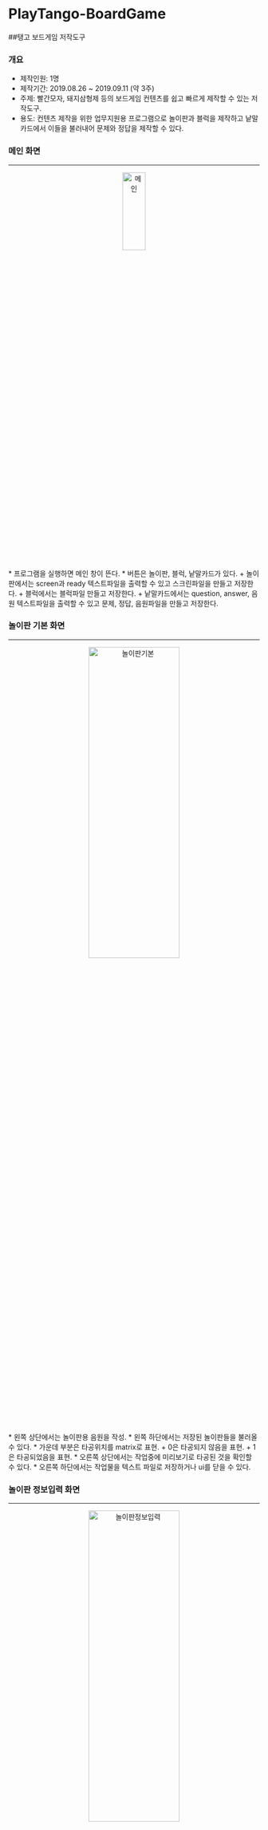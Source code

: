 # PlayTango-BoardGame
##탱고 보드게임 저작도구

### 개요
* 제작인원: 1명
* 제작기간: 2019.08.26 ~ 2019.09.11 (약 3주)
* 주제: 빨간모자, 돼지삼형제 등의 보드게임 컨텐츠를 쉽고 빠르게 제작할 수 있는 저작도구.
* 용도: 컨텐츠 제작을 위한 업무지원용 프로그램으로 놀이판과 블럭을 제작하고 낱말카드에서 이들을 불러내어 문제와 정답을 제작할 수 있다.

### 메인 화면
***
<p align="center">
<img src="/img/main화면.JPG" width="30%" height="20%" title="메인"></img>
</p>   
* 프로그램을 실행하면 메인 창이 뜬다.
* 버튼은 놀이판, 블럭, 낱말카드가 있다.
	+ 놀이판에서는 screen과 ready 텍스트파일을 출력할 수 있고 스크린파일을 만들고 저장한다.
	+ 블럭에서는 블럭파일 만들고 저장한다.
	+ 낱말카드에서는 question, answer, 음원 텍스트파일을 출력할 수 있고 문제, 정답, 음원파일을 만들고 저장한다.

### 놀이판 기본 화면
***
<p align="center">
<img src="/img/놀이판_기본화면.JPG" width="60%" height="40%" title="놀이판기본"></img>
</p>   
* 왼쪽 상단에서는 놀이판용 음원을 작성.
* 왼쪽 하단에서는 저장된 놀이판들을 불러올 수 있다.
* 가운데 부분은 타공위치를 matrix로 표현.
	+ 0은 타공되지 않음을 표현.
	+ 1은 타공되었음을 표현.
* 오른쪽 상단에서는 작업중에 미리보기로 타공된 것을 확인할 수 있다.
* 오른쪽 하단에서는 작업물을 텍스트 파일로 저장하거나 ui를 닫을 수 있다.

### 놀이판 정보입력 화면
***
<p align="center">
<img src="/img/놀이판_정보입력.JPG" width="60%" height="40%" title="놀이판정보입력"></img>
</p>   

### 놀이판 미리보기
***
<p align="center">
<img src="/img/놀이판_미리보기.JPG" width="60%" height="40%" title="놀이판미리보기"></img>
</p>   

### 놀이판 출력된 텍스트파일 (보드)
***
<p align="center">
<img src="/img/놀이판_출력.JPG" width="60%" height="40%" title="놀이판보드텍스트파일"></img>
</p>   
* 타공된 위치를 0과 1로 표현하여 텍스트파일로 저장.
* 위의 형식으로 하드웨어가 텍스트파일을 읽는다.

### 놀이판 출력된 텍스트파일 (음원)
***
<p align="center">
<img src="/img/놀이판_음원_출력.JPG" width="60%" height="40%" title="놀이판음원텍스트파일"></img>
</p>   
* 위의 형식으로 하드웨어가 텍스트파일을 읽는다.

### 블럭 기본화면
***
<p align="center">
<img src="/img/블럭_기본화면.JPG" width="60%" height="40%" title="블럭기본화면"></img>
</p>   
* 왼쪽에서는 저장된 블럭을 불러올 수 있다.
* 블럭과 블럭 id 설정에서는 블럭정보를 저장할 수 있다.
	+ 놀이판과 마찬가지로 matrix로 블럭을 표현.
	+ 0은 타공되지 않음을 표현.
	+ 1은 타공되었음을 표현.
	+ 2는 깊이가 반으로 타공되었음을 표현.
	+ x는 블럭자체가 없음을 표현.
* 오른쪽 상단에서는 작업중에 미리보기로 타공된 것을 확인할 수 있다.

### 블럭 정보입력 화면
***
<p align="center">
<img src="/img/블럭_정보입력.JPG" width="60%" height="40%" title="블럭정보입력"></img>
</p>   

### 블럭 미리보기
***
<p align="center"> 
<img src="/img/블럭_미리보기창.JPG" width="60%" height="40%" title="블럭미리보기"></img>
</p>

### 낱말카드 문제탭 기본 화면
***
<p align="center"> 
<img src="/img/낱말카드_기본화면.JPG" width="60%" height="40%" title="낱말카드문제탭기본화면"></img>
</p>
* 낱말카드의 기본 화면.
* 상단과 하단의 컨트롤 박스는 모든 탭의 공통 기능.
	+ 상단의 기능은 텍스트파일을 출력할 때, 생성된 문제, 정답, 음원을 조합하여 출력 가능.
* 왼쪽에서는 앞서 만들어놓은 놀이판을 선택할 수 있고, 선택된 놀이판을 바탕으로 문제를 제작.
* 가운데 박스에서는 저장된 문제들을 불러올 수 있다.
* 오른쪽 박스에서는 생성된 블럭을 드래그하여 문제판을 만들 수 있다.
* 왼쪽 하단에서는 만들어놓은 블럭을 가져와서 문제판을 생성할 때 사용할 수 있다.

### 낱말카드 블럭 선택 화면
***
<p align="center"> 
<img src="/img/낱말카드_블럭선택.jpg" width="60%" height="40%" title="낱말카드블럭선택"></img>
</p>
* 블럭선택 버튼을 누르면 왼쪽에 생성해놓은 블럭리스트가 뜨고, 사용할 블럭을 오른쪽으로 드래그하여 가지고 올 수 있다.

### 낱말카드 문제탭 정보입력 화면
***
<p align="center"> 
<img src="/img/낱말카드_문제탭_정보입력.jpg" width="60%" height="40%" title="낱말카드문제탭정보입력화면"></img>
</p>
* 하단에서 사용할 블럭을 문제판에 가지고 올 수 있다.
* 문제판에서는 블럭들을 드래그로 이동시킬 수 있으며, 블럭을 더블클릭하면 시계방향으로 블럭 방향이 변경된다.

### 낱말카드 정답탭 기본 화면
***
<p align="center"> 
<img src="/img/낱말카드_정답탭_기본화면.jpg" width="60%" height="40%" title="낱말카드정답탭기본화면"></img>
</p>
* 문제탭과 마찬가지로 작동한다.
* 왼쪽에서 놀이판 대신 저장된 문제를 불러와서 작업을 한다.

### 낱말카드 정답탭 정보입력 화면
***
<p align="center"> 
<img src="/img/낱말카드_정답탭_정보입력.jpg" width="60%" height="40%" title="낱말카드정답탭정보입력화면"></img>
</p>

### 낱말카드 음원탭 기본 화면
***
<p align="center"> 
<img src="/img/낱말카드_음원탭_기본화면.jpg" width="60%" height="40%" title="낱말카드음원탭기본화면"></img>
</p>
* 음원탭에서도 음원파일을 생성, 저장, 삭제하는 방식과 저장된 음원을 불러오는 방식은 동일하다.
* 설정의 오른쪽 상단에서 행으로 음원을 추가, 삭제 가능하다.

### 낱말카드 음원탭 정보입력 화면
***
<p align="center"> 
<img src="/img/낱말카드_음원탭_정보입력.jpg" width="60%" height="40%" title="낱말카드음원탭정보입력화면"></img>
</p>

### 문제탭 출력된 텍스트파일
***
<p align="center"> 
<img src="/img/문제탭_출력.JPG" width="60%" height="40%" title="문제탭텍스트파일"></img>
</p>

### 정답탭 출력된 텍스트파일
***
<p align="center"> 
<img src="/img/정답탭_출력.JPG" width="60%" height="40%" title="정답탭텍스트파일"></img>
</p>

### 음원탭 출력된 텍스트파일
***
<p align="center"> 
<img src="/img/음원탭_출력.JPG" width="60%" height="40%" title="음원탭텍스트파일"></img>
</p>

